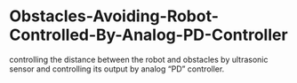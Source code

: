 # Obstacles-Avoiding-Robot-Controlled-By-Analog-PD-Controller
controlling the distance between the robot and obstacles by ultrasonic sensor and controlling its output by analog “PD” controller.
